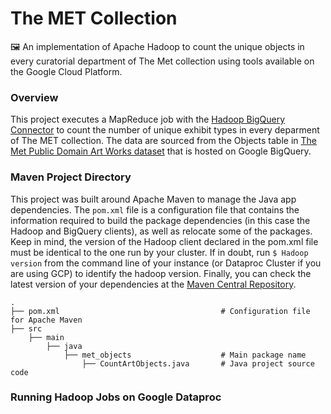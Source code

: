 # The MET Collection
🖼️ An implementation of Apache Hadoop to count the unique objects in every curatorial department of The Met collection using tools available on the Google Cloud Platform.

### Overview
This project executes a MapReduce job with the [Hadoop BigQuery Connector](https://github.com/GoogleCloudDataproc/hadoop-connectors) to count the number of unique exhibit types in every deparment of The MET collection. The data are sourced from the Objects table in [The Met Public Domain Art Works dataset](https://console.cloud.google.com/marketplace/product/the-metropolitan-museum-of-art/the-met-public-domain-art-works) that is hosted on Google BigQuery.

### Maven Project Directory 
This project was built around Apache Maven to manage the Java app dependencies. The `pom.xml` file is a configuration file that contains the information required to build the package dependencies (in this case the Hadoop and BigQuery clients), as well as relocate some of the packages. Keep in mind, the version of the Hadoop client declared in the pom.xml file must be identical to the one run by your cluster. If in doubt, run `$ Hadoop version` from the command line of your instance (or Dataproc Cluster if you are using GCP) to identify the hadoop version. Finally, you can check the latest version of your dependencies at the [Maven Central Repository](https://search.maven.org/).

    .
    ├── pom.xml                                    # Configuration file for Apache Maven
    ├── src                   
        ├── main
            ├── java
                ├── met_objects                    # Main package name
                    ├── CountArtObjects.java       # Java project source code 
### Running Hadoop Jobs on Google Dataproc
